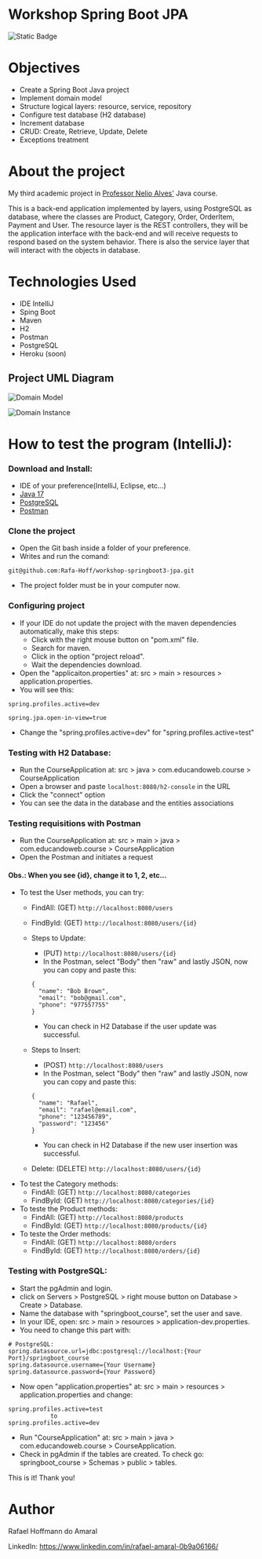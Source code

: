 # Workshop Spring Boot JPA
![Static Badge](https://img.shields.io/badge/license-MIT-green?link=https%3A%2F%2Fgithub.com%2FRafa-Hoff%2Fworkshop-springboot3-jpa%2Fblob%2Fmain%2FLICENSE)

# Objectives
- Create a Spring Boot Java project
- Implement domain model
- Structure logical layers: resource, service, repository
- Configure test database (H2 database)
- Increment database
- CRUD: Create, Retrieve, Update, Delete
- Exceptions treatment

# About the project
My third academic project in [Professor Nelio Alves'](https://github.com/acenelio) Java course.

This is a back-end application implemented by layers, using PostgreSQL as database, where the classes are Product,
Category, Order, OrderItem, Payment and User.
The resource layer is the REST controllers, they will be the application interface with the 
back-end and will receive requests to respond based on the system behavior. 
There is also the service layer that will interact with the objects in database.

# Technologies Used
- IDE IntelliJ
- Sping Boot
- Maven
- H2
- Postman
- PostgreSQL
- Heroku (soon)

## Project UML Diagram

![Domain Model](https://github.com/Rafa-Hoff/assests/blob/main/Domain%20model.png)

![Domain Instance](https://github.com/Rafa-Hoff/assests/blob/main/Domain%20Instance.png)

# How to test the program (IntelliJ):

### Download and Install:
- IDE of your preference(IntelliJ, Eclipse, etc...)
- [Java 17](https://www.azul.com/downloads/#downloads-table-zulu)
- [PostgreSQL](https://www.postgresql.org/download/)
- [Postman](https://www.postman.com/downloads/)

### Clone the project
- Open the Git bash inside a folder of your preference.
- Writes and run the comand:
```
git@github.com:Rafa-Hoff/workshop-springboot3-jpa.git
```
- The project folder must be in your computer now.

### Configuring project
- If your IDE do not update the project with the maven dependencies automatically, make this steps:
  - Click with the right mouse button on "pom.xml" file.
  - Search for maven.
  - Click in the option "project reload".
  - Wait the dependencies download.
- Open the "applicaiton.properties" at: src > main > resources > application.properties.
- You will see this:
```
spring.profiles.active=dev

spring.jpa.open-in-view=true
```
- Change the "spring.profiles.active=dev" for "spring.profiles.active=test"

### Testing with H2 Database:
- Run the CourseApplication at: src > java > com.educandoweb.course > CourseApplication
- Open a browser and paste ```localhost:8080/h2-console``` in the URL
- Click the "connect" option
- You can see the data in the database and the entities associations

### Testing requisitions with Postman
- Run the CourseApplication at: src > main > java > com.educandoweb.course > CourseApplication
- Open the Postman and initiates a request
#### Obs.: When you see {id}, change it to 1, 2, etc...
- To test the User methods, you can try:
  - FindAll: (GET) ```http://localhost:8080/users```
  - FindById: (GET) ```http://localhost:8080/users/{id}```
  - Steps to Update:
    - (PUT) ```http://localhost:8080/users/{id}```
    - In the Postman, select "Body" then "raw" and lastly JSON, now you can copy and paste this:
    ```
    {
      "name": "Bob Brown",
      "email": "bob@gmail.com",
      "phone": "977557755"
    }
    ```
    - You can check in H2 Database if the user update was successful.
  
  - Steps to Insert:
    - (POST) ```http://localhost:8080/users```
    - In the Postman, select "Body" then "raw" and lastly JSON, now you can copy and paste this:
    ```
    {
      "name": "Rafael",
      "email": "rafael@email.com",
      "phone": "123456789",
      "password": "123456"
    }
    ```
    - You can check in H2 Database if the new user insertion was successful.
  
  - Delete: (DELETE) ```http://localhost:8080/users/{id}```
- To test the Category methods:
  - FindAll: (GET) ```http://localhost:8080/categories```
  - FindById: (GET) ```http://localhost:8080/categories/{id}```
- To teste the Product methods:
  - FindAll: (GET) ```http://localhost:8080/products```
  - FindById: (GET) ```http://localhost:8080/products/{id}```
- To teste the Order methods:
  - FindAll: (GET) ```http://localhost:8080/orders```
  - FindById: (GET) ```http://localhost:8080/orders/{id}```

### Testing with PostgreSQL:
- Start the pgAdmin and login.
- click on Servers > PostgreSQL > right mouse button on Database > Create > Database.
- Name the database with "springboot_course", set the user and save.
- In your IDE, open: src > main > resources > application-dev.properties.
- You need to change this part with:
```
# PostgreSQL:
spring.datasource.url=jdbc:postgresql://localhost:{Your Port}/springboot_course
spring.datasource.username={Your Username}
spring.datasource.password={Your Password}
```
- Now open "application.properties" at: src > main > resources > application.properties and change:
```
spring.profiles.active=test
            to
spring.profiles.active=dev
```
- Run "CourseApplication" at: src > main > java > com.educandoweb.course > CourseApplication.
- Check in pgAdmin if the tables are created. To check go: springboot_course > Schemas > public > tables.

This is it! Thank you!

# Author
Rafael Hoffmann do Amaral

LinkedIn: https://www.linkedin.com/in/rafael-amaral-0b9a06166/

